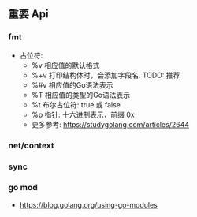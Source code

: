 ## 重要 Api

### fmt
* 占位符:
    * %v      相应值的默认格式
    * %+v     打印结构体时，会添加字段名. TODO: 推荐
    * %#v     相应值的Go语法表示
    * %T      相应值的类型的Go语法表示
    * %t      布尔占位符: true 或 false
    * %p      指针: 十六进制表示，前缀 0x
    * 更多参考: https://studygolang.com/articles/2644

### net/context


### sync


### go mod
* https://blog.golang.org/using-go-modules
